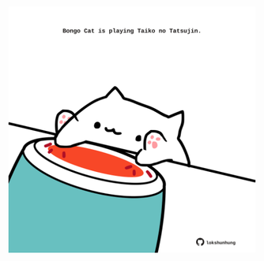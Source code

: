 <!-- built at 12/06/2024, 01:26:43 UTC -->
<p align="center">
  <img width="500" height="500" src="./ReadmeImage.svg">
</p>

